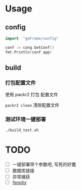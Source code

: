 # Usage

## config

```go
import  "goFrame/config"

conf := cong.GetConf()
fmt.Println(conf.app)
```

## build

### 打包配置文件

使用 packr2 打包 配置文件

`packr2 clean` 清除配置文件

### 测试环境一键部署

`./build_test.sh` 

# TODO

- [ ] 一键部署带个参数吧, 写死的好蠢
- [ ] 数据库链接
- [ ] 异常捕获
- [ ] [fsnotiy](https://github.com/fsnotify/fsnotify/blob/master/example_test.go)